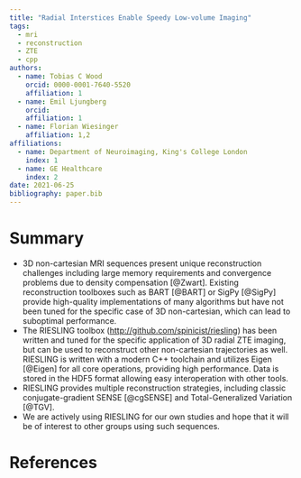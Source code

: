 ```yaml
---
title: "Radial Interstices Enable Speedy Low-volume Imaging"
tags:
  - mri
  - reconstruction
  - ZTE
  - cpp
authors:
  - name: Tobias C Wood
    orcid: 0000-0001-7640-5520
    affiliation: 1
  - name: Emil Ljungberg
    orcid:
    affiliation: 1
  - name: Florian Wiesinger
    affiliation: 1,2
affiliations:
  - name: Department of Neuroimaging, King's College London
    index: 1
  - name: GE Healthcare
    index: 2
date: 2021-06-25
bibliography: paper.bib
---
```


# Summary

- 3D non-cartesian MRI sequences present unique reconstruction challenges including large memory requirements and convergence problems due to density compensation [@Zwart]. Existing reconstruction toolboxes such as BART [@BART] or SigPy [@SigPy] provide high-quality implementations of many algorithms but have not been tuned for the specific case of 3D non-cartesian, which can lead to suboptimal performance.
- The RIESLING toolbox (http://github.com/spinicist/riesling) has been written and tuned for the specific application of 3D radial ZTE imaging, but can be used to reconstruct other non-cartesian trajectories as well. RIESLING is written with a modern C++ toolchain and utilizes Eigen [@Eigen] for all core operations, providing high performance. Data is stored in the HDF5 format allowing easy interoperation with other tools.
- RIESLING provides multiple reconstruction strategies, including classic conjugate-gradient SENSE [@cgSENSE] and Total-Generalized Variation [@TGV].
- We are actively using RIESLING for our own studies and hope that it will be of interest to other groups using such sequences.

# References
